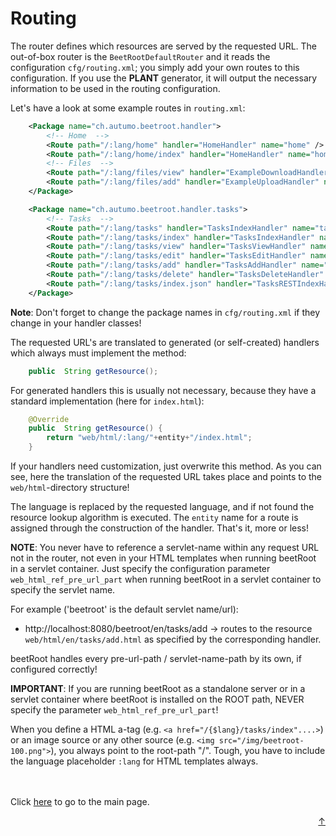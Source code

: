 # Routing

The router defines which resources are served by the requested URL. The out-of-box router is the `BeetRootDefaultRouter` and it reads the configuration `cfg/routing.xml`; 
you simply add your own routes to this configuration. If you use the **PLANT** generator, it will output the necessary information to be used in the routing configuration.

Let's have a look at some example routes in `routing.xml`:

```XML
	<Package name="ch.autumo.beetroot.handler">
	    <!-- Home  -->
	    <Route path="/:lang/home" handler="HomeHandler" name="home" />
	    <Route path="/:lang/home/index" handler="HomeHandler" name="home" />
	    <!-- Files  -->
	    <Route path="/:lang/files/view" handler="ExampleDownloadHandler" name="files" />
	    <Route path="/:lang/files/add" handler="ExampleUploadHandler" name="files" />
	</Package>

	<Package name="ch.autumo.beetroot.handler.tasks">
	    <!-- Tasks  -->
	    <Route path="/:lang/tasks" handler="TasksIndexHandler" name="tasks" />
	    <Route path="/:lang/tasks/index" handler="TasksIndexHandler" name="tasks" />
	    <Route path="/:lang/tasks/view" handler="TasksViewHandler" name="tasks" />
	    <Route path="/:lang/tasks/edit" handler="TasksEditHandler" name="tasks" />
	    <Route path="/:lang/tasks/add" handler="TasksAddHandler" name="tasks" />
	    <Route path="/:lang/tasks/delete" handler="TasksDeleteHandler" name="tasks" />
	    <Route path="/:lang/tasks/index.json" handler="TasksRESTIndexHandler" name="tasks" />
	</Package>
```

**Note**: Don't forget to change the package names in `cfg/routing.xml` if they change in your handler classes!

The requested URL's are translated to generated (or self-created) handlers which always must implement the method:

```Java
	public  String getResource();
```

For generated handlers this is usually not necessary, because they have a standard implementation (here for `index.html`):

```Java
	@Override
	public  String getResource() {
	    return "web/html/:lang/"+entity+"/index.html";
	}
```

If your handlers need customization, just overwrite this method. As you can see, here the translation of the requested URL takes place and points to the `web/html`-directory structure!

The language is replaced by the requested language, and if not found the resource lookup algorithm is executed. The `entity` name for a route is assigned through the construction of the handler. That's it, more or less!


**NOTE**: You never have to reference a servlet-name within any request URL not in the router, not even in your HTML templates when running beetRoot in a servlet container. Just specify the configuration parameter `web_html_ref_pre_url_part` when running beetRoot in a servlet container to specify the servlet name.

For example ('beetroot' is the default servlet name/url):

  - http://localhost:8080/beetroot/en/tasks/add -> routes to the resource `web/html/en/tasks/add.html` as specified by the corresponding handler.

beetRoot handles every pre-url-path / servlet-name-path by its own, if configured correctly!


**IMPORTANT**: If you are running beetRoot as a standalone server or in a servlet container where beetRoot is installed on the ROOT path, NEVER specify the parameter `web_html_ref_pre_url_part`!

When you define a HTML a-tag (e.g. `<a href="/{$lang}/tasks/index"....>`) or an image source or any other source (e.g. `<img src="/img/beetroot-100.png">`), you always point to the root-path
"/". Tough, you have to include the language placeholder `:lang` for HTML templates always.


<br>
<br>
Click <a href="../README.md">here</a> to go to the main page.

<p align="right"><a href="#top">&uarr;</a></p>
